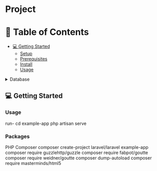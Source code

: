 # Project
<a name="readme-top"></a>

<div align="center">

</div>

<!-- TABLE OF CONTENTS -->

# 📗 Table of Contents

- [💻 Getting Started](#getting-started)
  - [Setup](#setup)
  - [Prerequisites](#prerequisites)
  - [Install](#install)
  - [Usage](#usage)

<details>
<summary>Database</summary>
  <ul>
    <li>mysql</li>
  </ul>
</details>

<!-- GETTING STARTED -->

## 💻 Getting Started <a name="getting-started"></a>

### Usage

run-
cd example-app
php artisan serve

### Packages

PHP
Composer
composer create-project laravel/laravel example-app
composer require guzzlehttp/guzzle
composer require fabpot/goutte
composer require weidner/goutte
composer dump-autoload
composer require masterminds/html5